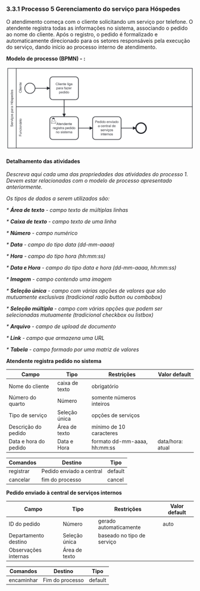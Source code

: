 ### 3.3.1 Processo 5 Gerenciamento do serviço para Hóspedes

O atendimento começa com o cliente solicitando um serviço por telefone. O atendente registra todas as informações no sistema, associando o pedido ao nome do cliente. Após o registro, o pedido é formalizado e automaticamente direcionado para os setores responsáveis pela execução do serviço, dando início ao processo interno de atendimento. 

**Modelo de processo (BPMN) - :**



![Modelo BPMN do PROCESSO 5](https://github.com/ICEI-PUCMinas-PSG-SI-TI/psg-si-2025-1-p3-tiapn-6818100-easyhostproject/blob/main/docs/images/Diagrama%20processo%205%20-%20Gerenciamento%20do%20servi%C3%A7o%20para%20H%C3%B3spedes.png)


#### Detalhamento das atividades

_Descreva aqui cada uma das propriedades das atividades do processo 1. 
Devem estar relacionadas com o modelo de processo apresentado anteriormente._

_Os tipos de dados a serem utilizados são:_

_* **Área de texto** - campo texto de múltiplas linhas_

_* **Caixa de texto** - campo texto de uma linha_

_* **Número** - campo numérico_

_* **Data** - campo do tipo data (dd-mm-aaaa)_

_* **Hora** - campo do tipo hora (hh:mm:ss)_

_* **Data e Hora** - campo do tipo data e hora (dd-mm-aaaa, hh:mm:ss)_

_* **Imagem** - campo contendo uma imagem_

_* **Seleção única** - campo com várias opções de valores que são mutuamente exclusivas (tradicional radio button ou combobox)_

_* **Seleção múltipla** - campo com várias opções que podem ser selecionadas mutuamente (tradicional checkbox ou listbox)_

_* **Arquivo** - campo de upload de documento_

_* **Link** - campo que armazena uma URL_

_* **Tabela** - campo formado por uma matriz de valores_


**Atendente registra pedido no sistema**

| **Campo**       | **Tipo**         | **Restrições** | **Valor default** |
| ---             | ---              | ---            | ---               |
| Nome do cliente | caixa de texto  |       obrigatório         |                   |
| Número do quarto | Número  |         somente números inteiros       |                   |
| Tipo de serviço | Seleção única  |        opções de serviços       |                   |
| Descrição do pedido | Área de texto  |        mínimo de 10 caracteres        |                   |
| Data e hora do pedido | Data e Hora  |      formato dd-mm-aaaa, hh:mm:ss          |         data/hora: atual          |

| **Comandos**         |  **Destino**                   | **Tipo** |
| ---                  | ---                            | ---               |
| registrar | Pedido enviado a central  | default |
| cancelar | fim do processo  | cancel |

**Pedido enviado à central de serviços internos**

| **Campo**       | **Tipo**         | **Restrições** | **Valor default** |
| ---             | ---              | ---            | ---               |
| ID do pedido | Número  |        gerado automaticamente        |        auto           |
|         Departamento destino        |         Seleção única         |        baseado no tipo de serviço        |                   |
| Observações internas | Área de texto  |                |                   |

| **Comandos**         |  **Destino**                   | **Tipo**          |
| ---                  | ---                            | ---               |
| encaminhar | Fim do processo  | default |
